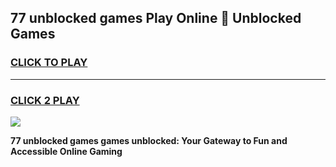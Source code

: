 
## 77 unblocked games Play Online 👋 Unblocked Games
<h3>
<a href="https://premium.freeplayer.one?title=77_unblocked_games&ref=19F">CLICK TO PLAY</a></h3>
<hr>

<h3>
<a href="https://premium.freeplayer.one?title=77_unblocked_games&ref=19F">CLICK 2 PLAY</a>
  
</h3>

<a href="https://premium.freeplayer.one?title=77_unblocked_games&ref=19F"><img src="https://clearcache.store/games.png"></a>


**77 unblocked games games unblocked: Your Gateway to Fun and Accessible Online Gaming**
